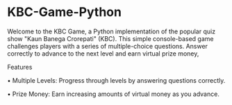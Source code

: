 # KBC-Game-Python
Welcome to the KBC Game, a Python implementation of the popular quiz show "Kaun Banega Crorepati" (KBC). This simple console-based game challenges players with a series of multiple-choice questions. Answer correctly to advance to the next level and earn virtual prize money,

Features

• Multiple Levels: Progress through levels by answering questions correctly.

• Prize Money: Earn increasing amounts of virtual money as you advance.
